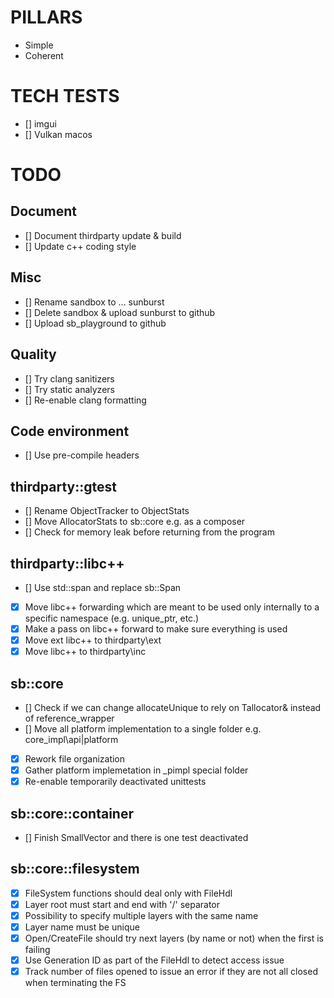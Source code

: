 # PILLARS

- Simple
- Coherent

# TECH TESTS

- [] imgui
- [] Vulkan macos

# TODO

## Document

- [] Document thirdparty update & build
- [] Update c++ coding style

## Misc

- [] Rename sandbox to ... sunburst
- [] Delete sandbox & upload sunburst to github
- [] Upload sb_playground to github

## Quality

- [] Try clang sanitizers
- [] Try static analyzers
- [] Re-enable clang formatting

## Code environment

- [] Use pre-compile headers

## thirdparty::gtest

- [] Rename ObjectTracker to ObjectStats
- [] Move AllocatorStats to sb::core e.g. as a composer
- [] Check for memory leak before returning from the program

## thirdparty::libc++

- [] Use std::span and replace sb::Span 
- [x] Move libc++ forwarding which are meant to be used only internally to a specific namespace (e.g. unique_ptr, etc.)
- [x] Make a pass on libc++ forward to make sure everything is used
- [x] Move ext libc++ to thirdparty\ext
- [x] Move libc++ to thirdparty\inc

## sb::core

- [] Check if we can change allocateUnique to rely on Tallocator& instead of reference_wrapper
- [] Move all platform implementation to a single folder e.g. core\_impl\api|platform
- [x] Rework file organization
- [x] Gather platform implemetation in _pimpl special folder
- [x] Re-enable temporarily deactivated unittests

## sb::core::container

- [] Finish SmallVector and there is one test deactivated

## sb::core::filesystem

- [x] FileSystem functions should deal only with FileHdl
- [x] Layer root must start and end with '/' separator
- [x] Possibility to specify multiple layers with the same name
- [x] Layer name must be unique
- [x] Open/CreateFile should try next layers (by name or not) when the first is failing
- [x] Use Generation ID as part of the FileHdl to detect access issue
- [x] Track number of files opened to issue an error if they are not all closed when terminating the FS
